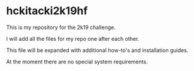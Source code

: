 # hckitacki2k19hf

This is my repository for the 2k19 challenge.

I will add all the files for my repo one after each other.

This file will be expanded with additional how-to's and installation guides.

At the moment there are no special system requirements.
